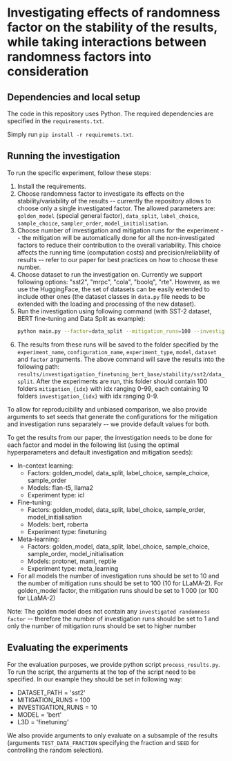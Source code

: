 # Investigating effects of randomness factor on the stability of the results, while taking interactions between randomness factors into consideration

## Dependencies and local setup

The code in this repository uses Python. The required dependencies are specified in the `requirements.txt`. 

Simply run `pip install -r requiremets.txt`.

## Running the investigation

To run the specific experiment, follow these steps:

1. Install the requirements.
1. Choose randomness factor to investigate its effects on the stability/variability of the results -- currently the repository allows to choose only a single investigated factor. The allowed parameters are: `golden_model` (special general factor), `data_split`, `label_choice`, `sample_choice`, `sampler_order`, `model_initialisation`.
1. Choose number of investigation and mitigation runs for the experiment -- the mitigation will be automatically done for all the non-investigated factors to reduce their contribution to the overall variability. This choice affects the running time (computation costs) and precision/reliability of results -- refer to our paper for best practices on how to choose these number. 
1. Choose dataset to run the investigation on. Currently we support following options: "sst2", "mrpc", "cola", "boolq", "rte". However, as we use the HuggingFace, the set of datasets can be easily extended to include other ones (the dataset classes in `data.py` file needs to be extended with the loading and processing of the new dataset). 
1. Run the investigation using following command (with SST-2 dataset, BERT fine-tuning and Data Split as example):
    ```bash
    python main.py --factor=data_split --mitigation_runs=100 --investigation_runs=10 --dataset=sst2 --experiment_type=finetuning --experiment_name=investigation -- configuration_name=stability --num_epochs=5 --model=bert --batch_size=8 --num_labelled=1000
    ```
1. The results from these runs will be saved to the folder specified by the `experiment_name`, `configuration_name`, `experiment_type`, `model`, `dataset` and `factor` arguments. The above command will save the results into the following path: `results/investigatigation_finetuning_bert_base/stability/sst2/data_split`. After the experiments are run, this folder should contain 100 folders `mitigation_{idx}` with idx ranging 0-99, each containing 10 folders `investigation_{idx}` with idx ranging 0-9.

To allow for reproducibility and unbiased comparison, we also provide arguments to set seeds that generate the configurations for the mitigation and investigation runs separately -- we provide default values for both.

To get the results from our paper, the investigation needs to be done for each factor and model in the following list (using the optimal hyperparameters and default investigation and mitigation seeds):
- In-context learning:
    - Factors: golden_model, data_split, label_choice, sample_choice, sample_order
    - Models: flan-t5, llama2
    - Experiment type: icl
- Fine-tuning:
    - Factors: golden_model, data_split, label_choice, sample_order, model_initialisation
    - Models: bert, roberta
    - Experiment type: finetuning
- Meta-learning:
    - Factors: golden_model, data_split, label_choice, sample_choice, sample_order, model_initialisation
    - Models: protonet, maml, reptile
    - Experiment type: meta_learning
- For all models the number of investigation runs should be set to 10 and the number of mitigation runs should be set to 100 (10 for LLaMA-2). For golden_model factor, the mitigation runs should be set to 1 000 (or 100 for LLaMA-2)  

Note: The golden model does not contain any `investigated randomness factor` -- therefore the number of investigation runs should be set to 1 and only the number of mitigation runs should be set to higher number


## Evaluating the experiments

For the evaluation purposes, we provide python script `process_results.py`. To run the script, the arguments at the top of the script need to be specified. In our example they should be set in following way:
- DATASET_PATH = 'sst2'
- MITIGATION_RUNS = 100
- INVESTIGATION_RUNS = 10
- MODEL = 'bert'
- L3D = 'finetuning'

We also provide arguments to only evaluate on a subsample of the results (arguments `TEST_DATA_FRACTION` specifying the fraction and `SEED` for controlling the random selection).

